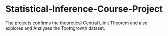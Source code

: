 # Statistical-Inference-Course-Project
The projects confirms the theoretical Central Limit Theorem and also explores and Analyses the Toothgrowth dataset.
